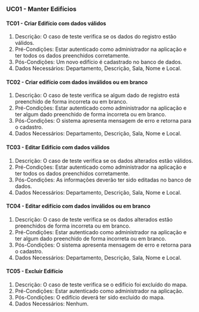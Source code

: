 ### UC01 - Manter Edifícios

#### TC01 - Criar Edifício com dados válidos
1. Descrição: O caso de teste verifica se os dados do registro estão válidos. 
2. Pré-Condições: Estar autenticado como administrador na aplicação e ter todos os dados preenchidos corretamente.
3. Pós-Condições: Um novo edifício é cadastrado no banco de dados.
4. Dados Necessários: Departamento, Descrição, Sala, Nome e Local.

#### TC02 - Criar edifício com dados inválidos ou em branco
1. Descrição: O caso de teste verifica se algum dado de registro está preenchido de forma incorreta ou em branco.
2. Pré-Condições: Estar autenticado como administrador na aplicação e ter algum dado preenchido de forma incorreta ou em branco.
3. Pós-Condições: O sistema apresenta mensagem de erro e retorna para o cadastro.
4. Dados Necessários: Departamento, Descrição, Sala, Nome e Local.

#### TC03 - Editar Edifício com dados válidos
1. Descrição: O caso de teste verifica se os dados alterados estão válidos.
2. Pré-Condições: Estar autenticado como administrador na aplicação e ter todos os dados preenchidos corretamente.
3. Pós-Condições: As informações deverão ter sido editadas no banco de dados. 
4. Dados Necessários: Departamento, Descrição, Sala, Nome e Local.

#### TC04 - Editar edifício com dados inválidos ou em branco
1. Descrição: O caso de teste verifica se os dados alterados estão preenchidos de forma incorreta ou em branco.
2. Pré-Condições: Estar autenticado como administrador na aplicação e ter algum dado preenchido de forma incorreta ou em branco.
3. Pós-Condições: O sistema apresenta mensagem de erro e retorna para o cadastro.
4. Dados Necessários: Departamento, Descrição, Sala, Nome e Local.

#### TC05 - Excluir Edifício
1. Descrição: O caso de teste verifica se o edifício foi excluído do mapa.
2. Pré-Condições: Estar autenticado como administrador na aplicação.
3. Pós-Condições: O edifício deverá ter sido excluído do mapa.
4. Dados Necessários: Nenhum.
